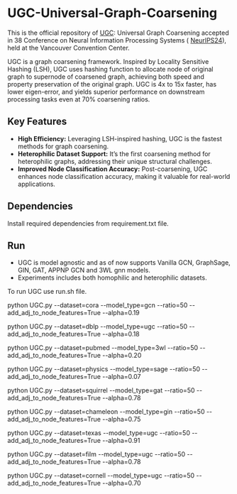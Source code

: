 # UGC-Universal-Graph-Coarsening
This is the official repository of [UGC](https://nips.cc/virtual/2024/poster/93695): Universal Graph Coarsening accepted in 38 Conference on Neural Information Processing Systems ( [NeurIPS24](https://neurips.cc/Conferences/2024/CallForPapers)), held at the Vancouver Convention Center.

UGC is a graph coarsening framework. Inspired by Locality Sensitive Hashing (LSH), UGC uses hashing function to allocate node of original graph to supernode of coarsened graph, achieving both speed and property preservation of the original graph. UGC is 4x to 15x faster, has lower eigen-error, and yields superior performance on downstream processing tasks even at 70% coarsening ratios.

## Key Features
- **High Efficiency:** Leveraging LSH-inspired hashing, UGC is the fastest methods for graph coarsening.
- **Heterophilic Dataset Support:** It’s the first coarsening method for heterophilic graphs, addressing their unique structural challenges.
- **Improved Node Classification Accuracy:** Post-coarsening, UGC enhances node classification accuracy, making it valuable for real-world applications.


## Dependencies
Install required dependencies from requirement.txt file.

## Run
- UGC is model agnostic and as of now supports Vanilla GCN, GraphSage, GIN, GAT, APPNP GCN and 3WL gnn models.
- Experiments includes both homophilic and heterophilic datasets.

To run UGC use run.sh file.

python UGC.py --dataset=cora --model_type=gcn --ratio=50 --add_adj_to_node_features=True --alpha=0.19

python UGC.py --dataset=dblp --model_type=ugc --ratio=50 --add_adj_to_node_features=True --alpha=0.18

python UGC.py --dataset=pubmed --model_type=3wl --ratio=50 --add_adj_to_node_features=True --alpha=0.20

python UGC.py --dataset=physics --model_type=sage --ratio=50 --add_adj_to_node_features=True --alpha=0.07

python UGC.py --dataset=squirrel --model_type=gat --ratio=50 --add_adj_to_node_features=True --alpha=0.78

python UGC.py --dataset=chameleon --model_type=gin --ratio=50 --add_adj_to_node_features=True --alpha=0.75

python UGC.py --dataset=texas --model_type=ugc --ratio=50 --add_adj_to_node_features=True --alpha=0.91

python UGC.py --dataset=film --model_type=ugc --ratio=50 --add_adj_to_node_features=True --alpha=0.78

python UGC.py --dataset=cornell --model_type=ugc --ratio=50 --add_adj_to_node_features=True --alpha=0.70
